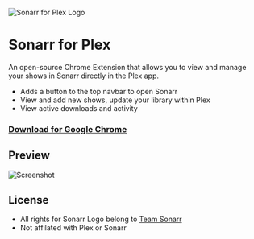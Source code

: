 ![Sonarr for Plex Logo](http://i.imgur.com/Fas0KSh.png)
# Sonarr for Plex

An open-source Chrome Extension that allows you to view and manage your shows in Sonarr directly in the Plex app.

- Adds a button to the top navbar to open Sonarr
- View and add new shows, update your library within Plex
- View active downloads and activity

### [Download for Google Chrome](https://chrome.google.com/webstore/detail/mhkdnppjenmiejganphkmhdfjnikgnjc)

## Preview

![Screenshot](http://i.imgur.com/okhlBXn.png)

## License

- All rights for Sonarr Logo belong to [Team Sonarr](https://github.com/Sonarr/Sonarr/)
- Not affilated with Plex or Sonarr
